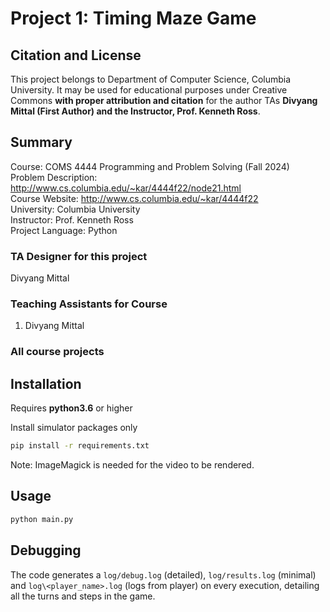 # Project 1: Timing Maze Game

## Citation and License
This project belongs to Department of Computer Science, Columbia University. It may be used for educational purposes under Creative Commons **with proper attribution and citation** for the author TAs **Divyang Mittal (First Author) and the Instructor, Prof. Kenneth Ross**.

## Summary

Course: COMS 4444 Programming and Problem Solving (Fall 2024)  
Problem Description: http://www.cs.columbia.edu/~kar/4444f22/node21.html  
Course Website: http://www.cs.columbia.edu/~kar/4444f22  
University: Columbia University  
Instructor: Prof. Kenneth Ross  
Project Language: Python

### TA Designer for this project

Divyang Mittal

### Teaching Assistants for Course
1. Divyang Mittal

### All course projects

## Installation

Requires **python3.6** or higher

Install simulator packages only

```bash
pip install -r requirements.txt
```

Note: ImageMagick is needed for the video to be rendered.

## Usage

```bash
python main.py
```

## Debugging

The code generates a `log/debug.log` (detailed), `log/results.log` (minimal) and `log\<player_name>.log` (logs from player) on every execution, detailing all the turns and steps in the game.
